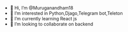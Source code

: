 - 👋 Hi, I’m @Muruganandham18
- 👀 I’m interested in Python,Djago,Telegram bot,Teleton
- 🌱 I’m currently learning React js
- 💞️ I’m looking to collaborate on backend


<!---
Muruganandham18/Muruganandham18 is a ✨ special ✨ repository because its `README.md` (this file) appears on your GitHub profile.
You can click the Preview link to take a look at your changes.
--->
